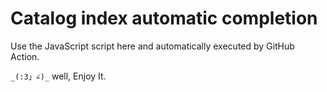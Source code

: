 # Catalog index automatic completion

Use the JavaScript script here and automatically executed by GitHub Action.

`_(:3」∠)_` well, Enjoy It.
